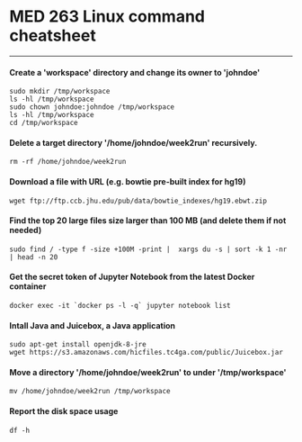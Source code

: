 # MED 263 Linux command cheatsheet

---

#### Create a 'workspace' directory and change its owner to 'johndoe'
```Shell
sudo mkdir /tmp/workspace
ls -hl /tmp/workspace
sudo chown johndoe:johndoe /tmp/workspace
ls -hl /tmp/workspace
cd /tmp/workspace
```

#### Delete a target directory '/home/johndoe/week2run' recursively.
```Shell
rm -rf /home/johndoe/week2run
```

#### Download a file with URL (e.g. bowtie pre-built index for hg19)
```Shell
wget ftp://ftp.ccb.jhu.edu/pub/data/bowtie_indexes/hg19.ebwt.zip
```

#### Find the top 20 large files size larger than 100 MB (and delete them if not needed)
```Shell
sudo find / -type f -size +100M -print |  xargs du -s | sort -k 1 -nr  | head -n 20
```

#### Get the secret token of Jupyter Notebook from the latest Docker container
```Shell
docker exec -it `docker ps -l -q` jupyter notebook list
```

#### Intall Java and Juicebox, a Java application
```Shell
sudo apt-get install openjdk-8-jre
wget https://s3.amazonaws.com/hicfiles.tc4ga.com/public/Juicebox.jar
```

#### Move a directory '/home/johndoe/week2run' to under '/tmp/workspace'
```Shell
mv /home/johndoe/week2run /tmp/workspace
```

#### Report the disk space usage
```Shell
df -h
```